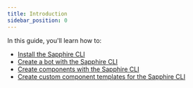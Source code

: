 ```yaml
---
title: Introduction
sidebar_position: 0
---
```


In this guide, you'll learn how to:

- [Install the Sapphire CLI](./getting-started)
- [Create a bot with the Sapphire CLI](./getting-started#new-project)
- [Create components with the Sapphire CLI](./generating-components)
- [Create custom component templates for the Sapphire CLI](./custom-templates)
